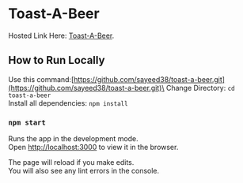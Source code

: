 # Toast-A-Beer

Hosted Link Here: [Toast-A-Beer](https://toast-a-beeer.netlify.app/).

## How to Run Locally

Use this command:[https://github.com/sayeed38/toast-a-beer.git](https://github.com/sayeed38/toast-a-beer.git)\
Change Directory: `cd toast-a-beer`\
Install all dependencies: `npm install`

### `npm start`

Runs the app in the development mode.\
Open [http://localhost:3000](http://localhost:3000) to view it in the browser.

The page will reload if you make edits.\
You will also see any lint errors in the console.
